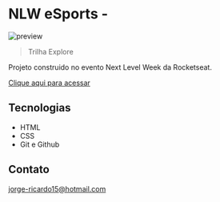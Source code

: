 # NLW eSports - 

![preview](.github/prewie.png)

> Trilha Explore

Projeto construido no evento Next Level Week da Rocketseat.


[Clique aqui para acessar](https://jorge-moraes.github.io/nlw-Explore/)


## Tecnologias

- HTML
- CSS
- Git e Github 

## Contato

jorge-ricardo15@hotmail.com
